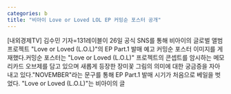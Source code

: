 ```yaml
---
categories: b
title: "비아이 Love or Loved LOL EP 커밍순 포스터 공개"
---
```

[내외경제TV] 김수민 기자=131레이블이 26일 공식 SNS를 통해 비아이의 글로벌 앨범 프로젝트 "Love or Loved (L.O.L)"의 EP Part.1 발매 예고 커밍순 포스터 이미지를 게재했다.커밍순 포스터는 "Love or Loved (L.O.L)" 프로젝트의 콘셉트를 암시하는 메모리카드 오브제를 담고 있으며 새롭게 등장한 장미꽃 그림의 의미에 대한 궁금증을 자아내고 있다."NOVEMBER"라는 문구를 통해 EP Part.1 발매 시기가 처음으로 베일을 벗었다. "Love or Loved (L.O.L)"는 비아이의 글